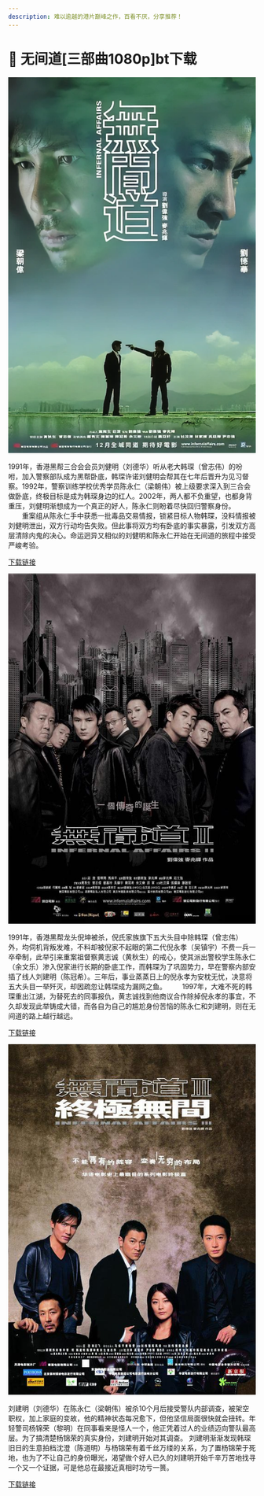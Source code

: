 ```yaml
---
description: 难以逾越的港片巅峰之作，百看不厌，分享推荐！
---
```


# 🔫 无间道\[三部曲1080p]bt下载

![](<../.gitbook/assets/image (6).png>)

1991年，香港黑帮三合会会员刘健明（刘德华）听从老大韩琛（曾志伟）的吩咐，加入警察部队成为黑帮卧底，韩琛许诺刘健明会帮其在七年后晋升为见习督察。1992年，警察训练学校优秀学员陈永仁（梁朝伟）被上级要求深入到三合会做卧底，终极目标是成为韩琛身边的红人。2002年，两人都不负重望，也都身背重压，刘健明渐想成为一个真正的好人，陈永仁则盼着尽快回归警察身份。 　　重案组从陈永仁手中获悉一批毒品交易情报，锁紧目标人物韩琛，没料情报被刘健明泄出，双方行动均告失败。但此事将双方均有卧底的事实暴露，引发双方高层清除内鬼的决心。命运迥异又相似的刘健明和陈永仁开始在无间道的旅程中接受严峻考验。

[下载链接](https://btbtt18.com/attach-dialog-fid-951-aid-5886492.htm)

![](<../.gitbook/assets/image (1).png>)

1991年，香港黑帮龙头倪坤被杀，倪氏家族旗下五大头目中除韩琛（曾志伟）外，均伺机背叛发难，不料却被倪家不起眼的第二代倪永孝（吴镇宇）不费一兵一卒牵制，此举引来重案祖督察黄志诚（黄秋生）的戒心，使其派出警校学生陈永仁（余文乐）渗入倪家进行长期的卧底工作，而韩琛为了巩固势力，早在警察内部安插了线人刘建明（陈冠希）。三年后，事业蒸蒸日上的倪永孝为安枕无忧，决意将五大头目一举歼灭，却因疏忽让韩琛成为漏网之鱼。 　　1997年，大难不死的韩琛重出江湖，为替死去的同事报仇，黄志诚找到他商议合作除掉倪永孝的事宜，不久却发现此举铸成大错，而各自为自己的尴尬身份苦恼的陈永仁和刘建明，则在无间道的路上越行越远。

[下载链接](https://btbtt18.com/attach-dialog-fid-951-aid-5886119.htm)

![](../.gitbook/assets/image.png)

刘建明（刘德华）在陈永仁（梁朝伟）被杀10个月后接受警队内部调查，被架空职权，加上家庭的变故，他的精神状态每况愈下，但他坚信局面很快就会扭转。年轻警司杨锦荣（黎明）在同事看来是怪人一个，他正凭着过人的业绩迈向警队最高层。为了搞清楚杨锦荣的真实身份，刘建明开始对其调查。 刘建明渐渐发现韩琛旧日的生意拍档沈澄（陈道明）与杨锦荣有着千丝万缕的关系，为了置杨锦荣于死地，也为了不让自己的身份曝光，渴望做个好人已久的刘建明开始千辛万苦地找寻一个又一个证据，可是他总在最接近真相时功亏一篑。

[下载链接](https://btbtt18.com/attach-dialog-fid-951-aid-5886121.htm)
